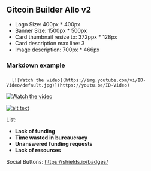 ## Gitcoin Builder Allo v2

- Logo Size:  400px * 400px
- Banner Size: 1500px * 500px
- Card thumbnail resize to: 372ppx * 128px
- Card description max line: 3
- Image description: 700px * 466px


### Markdown example

### 

```
  [![Watch the video](https://img.youtube.com/vi/ID-Video/default.jpg)](https://youtu.be/ID-Video)
```

[![Watch the video](https://img.youtube.com/vi/Voc7PRSCQjc/default.jpg)](https://youtu.be/nTQUwghvy5Q)

[![alt text](https://img.youtube.com/vi/Voc7PRSCQjc/0.jpg)](https://www.youtube.com/watch?v=video-id)

List:
- **Lack of funding**
- **Time wasted in bureaucracy**
- **Unanswered funding requests**
- **Lack of resources**

Social Buttons:
https://shields.io/badges/
